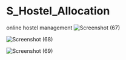 # S_Hostel_Allocation
online hostel management
![Screenshot (67)](https://user-images.githubusercontent.com/113116880/206286491-2a25ac7c-dbfc-4965-9fdc-072dd11e9a34.png)

![Screenshot (68)](https://user-images.githubusercontent.com/113116880/206286908-2a894029-8adf-4243-a8b1-3c46d6a8da7c.png)

![Screenshot (69)](https://user-images.githubusercontent.com/113116880/206287016-566d1997-a54c-4955-9aa1-d6c55843c804.png)
